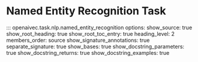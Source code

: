 # Named Entity Recognition Task

::: openaivec.task.nlp.named_entity_recognition
    options:
      show_source: true
      show_root_heading: true
      show_root_toc_entry: true
      heading_level: 2
      members_order: source
      show_signature_annotations: true
      separate_signature: true
      show_bases: true
      show_docstring_parameters: true
      show_docstring_returns: true
      show_docstring_examples: true